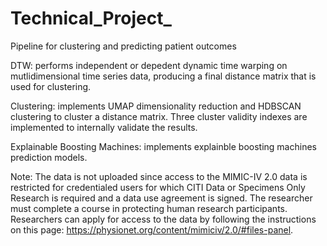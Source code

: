 # Technical_Project_
Pipeline for clustering and predicting patient outcomes

DTW: performs independent or depedent dynamic time warping on mutlidimensional time series data,
producing a final distance matrix that is used for clustering.

Clustering: implements UMAP dimensionality reduction and HDBSCAN clustering to cluster a distance matrix.
Three cluster validity indexes are implemented to internally validate the results.

Explainable Boosting Machines: implements explainble boosting machines prediction models.

Note:
The data is not uploaded since access to the MIMIC-IV 2.0 data is restricted for credentialed users for which CITI Data or Specimens Only Research is required and a data use agreement is signed. The researcher must complete a course in protecting human research participants. Researchers can apply for access to the data by following the instructions on this page: https://physionet.org/content/mimiciv/2.0/#files-panel.
